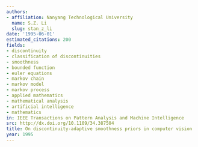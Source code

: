 ```yaml
---
authors:
- affiliation: Nanyang Technological University
  name: S.Z. Li
  slug: stan_z_li
date: '1995-06-01'
estimated_citations: 200
fields:
- discontinuity
- classification of discontinuities
- smoothness
- bounded function
- euler equations
- markov chain
- markov model
- markov process
- applied mathematics
- mathematical analysis
- artificial intelligence
- mathematics
in: IEEE Transactions on Pattern Analysis and Machine Intelligence
src: http://dx.doi.org/10.1109/34.387504
title: On discontinuity-adaptive smoothness priors in computer vision
year: 1995
---
```

